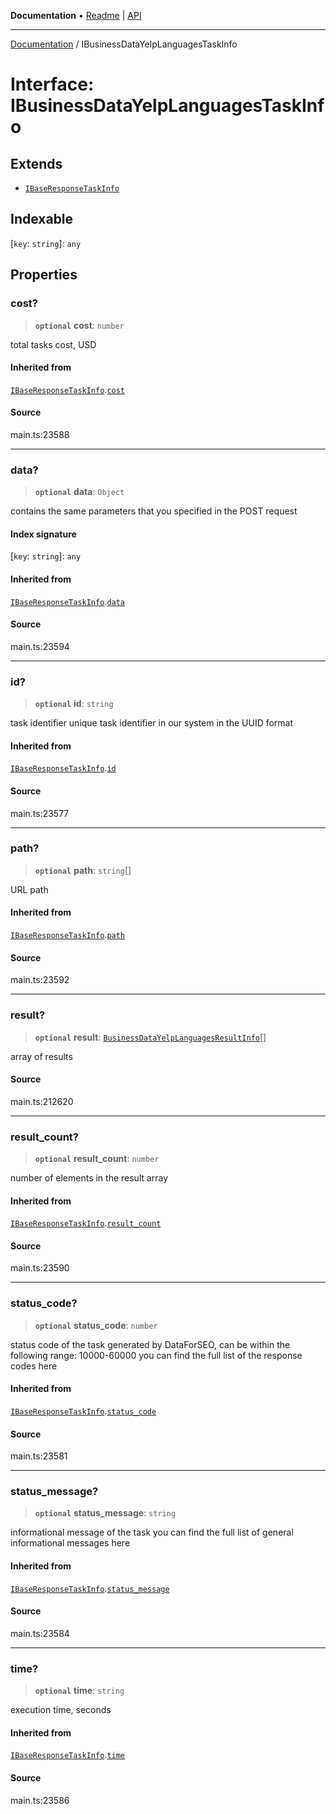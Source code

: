 **Documentation** • [Readme](../README.md) \| [API](../globals.md)

***

[Documentation](../README.md) / IBusinessDataYelpLanguagesTaskInfo

# Interface: IBusinessDataYelpLanguagesTaskInfo

## Extends

- [`IBaseResponseTaskInfo`](IBaseResponseTaskInfo.md)

## Indexable

 \[`key`: `string`\]: `any`

## Properties

### cost?

> **`optional`** **cost**: `number`

total tasks cost, USD

#### Inherited from

[`IBaseResponseTaskInfo`](IBaseResponseTaskInfo.md).[`cost`](IBaseResponseTaskInfo.md#cost)

#### Source

main.ts:23588

***

### data?

> **`optional`** **data**: `Object`

contains the same parameters that you specified in the POST request

#### Index signature

 \[`key`: `string`\]: `any`

#### Inherited from

[`IBaseResponseTaskInfo`](IBaseResponseTaskInfo.md).[`data`](IBaseResponseTaskInfo.md#data)

#### Source

main.ts:23594

***

### id?

> **`optional`** **id**: `string`

task identifier
unique task identifier in our system in the UUID format

#### Inherited from

[`IBaseResponseTaskInfo`](IBaseResponseTaskInfo.md).[`id`](IBaseResponseTaskInfo.md#id)

#### Source

main.ts:23577

***

### path?

> **`optional`** **path**: `string`[]

URL path

#### Inherited from

[`IBaseResponseTaskInfo`](IBaseResponseTaskInfo.md).[`path`](IBaseResponseTaskInfo.md#path)

#### Source

main.ts:23592

***

### result?

> **`optional`** **result**: [`BusinessDataYelpLanguagesResultInfo`](../classes/BusinessDataYelpLanguagesResultInfo.md)[]

array of results

#### Source

main.ts:212620

***

### result\_count?

> **`optional`** **result\_count**: `number`

number of elements in the result array

#### Inherited from

[`IBaseResponseTaskInfo`](IBaseResponseTaskInfo.md).[`result_count`](IBaseResponseTaskInfo.md#result_count)

#### Source

main.ts:23590

***

### status\_code?

> **`optional`** **status\_code**: `number`

status code of the task
generated by DataForSEO, can be within the following range: 10000-60000
you can find the full list of the response codes here

#### Inherited from

[`IBaseResponseTaskInfo`](IBaseResponseTaskInfo.md).[`status_code`](IBaseResponseTaskInfo.md#status_code)

#### Source

main.ts:23581

***

### status\_message?

> **`optional`** **status\_message**: `string`

informational message of the task
you can find the full list of general informational messages here

#### Inherited from

[`IBaseResponseTaskInfo`](IBaseResponseTaskInfo.md).[`status_message`](IBaseResponseTaskInfo.md#status_message)

#### Source

main.ts:23584

***

### time?

> **`optional`** **time**: `string`

execution time, seconds

#### Inherited from

[`IBaseResponseTaskInfo`](IBaseResponseTaskInfo.md).[`time`](IBaseResponseTaskInfo.md#time)

#### Source

main.ts:23586
